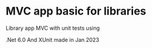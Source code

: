 # MVC app basic for libraries
Library app MVC with unit tests using

.Net 6.0 And XUnit
made in Jan 2023